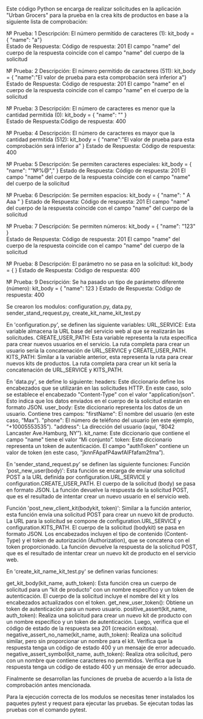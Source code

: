 Este código Python se encarga de realizar solicitudes en la aplicación "Urban Grocers" para la prueba en la crea kits de productos en base a la siguiente lista de comprobación:

№ Prueba: 1
Descripción: El número permitido de caracteres (1): kit_body = { "name": "a"}        
Estado de Respuesta: Código de respuesta: 201 El campo "name" del cuerpo de la respuesta coincide con el campo "name" del cuerpo de la solicitud

№ Prueba: 2
Descripción: El número permitido de caracteres (511): kit_body = { "name":"El valor de prueba para esta comprobación será inferior a"}
Estado de Respuesta: Código de respuesta: 201 El campo "name" en el cuerpo de la respuesta coincide con el campo "name" en el cuerpo de la solicitud

№ Prueba: 3
Descripción: El número de caracteres es menor que la cantidad permitida (0): kit_body = { "name": "" }	
Estado de Respuesta:Código de respuesta: 400

№ Prueba: 4
Descripción: El número de caracteres es mayor que la cantidad permitida (512): kit_body = { "name":"El valor de prueba para esta comprobación será inferior a” }
Estado de Respuesta: Código de respuesta: 400

№ Prueba: 5
Descripción: Se permiten caracteres especiales: kit_body = { "name": ""№%@"," }	
Estado de Respuesta: Código de respuesta: 201 El campo "name" del cuerpo de la respuesta coincide con el campo "name" del cuerpo de la solicitud

№ Prueba: 6
Descripción: Se permiten espacios: kit_body = { "name": " A Aaa " }	
Estado de Respuesta: Código de respuesta: 201 El campo "name" del cuerpo de la respuesta coincide con el campo "name" del cuerpo de la solicitud

№ Prueba: 7
Descripción: Se permiten números: kit_body = { "name": "123" }	
Estado de Respuesta: Código de respuesta: 201 El campo "name" del cuerpo de la respuesta coincide con el campo "name" del cuerpo de la solicitud

№ Prueba: 8
Descripción: El parámetro no se pasa en la solicitud: kit_body = { }
Estado de Respuesta: Código de respuesta: 400 

№ Prueba: 9
Descripción: Se ha pasado un tipo de parámetro diferente (número): kit_body = { "name": 123 }
Estado de Respuesta: Código de respuesta: 400

Se crearon los modulos: configuration.py, data.py, sender_stand_request.py, create_kit_name_kit_test.py

En 'configuration.py', se definen las siguiente variables:
URL_SERVICE: Esta variable almacena la URL base del servicio web al que se realizarán las solicitudes.
CREATE_USER_PATH: Esta variable representa la ruta específica para crear nuevos usuarios en el servicio.
La ruta completa para crear un usuario sería la concatenación de URL_SERVICE y CREATE_USER_PATH.
KITS_PATH: Similar a la variable anterior, esta representa la ruta para crear nuevos kits de productos.
La ruta completa para crear un kit sería la concatenación de URL_SERVICE y KITS_PATH.

En 'data.py', se define lo siguiente:
headers: Este diccionario define los encabezados que se utilizarán en las solicitudes HTTP.
En este caso, solo se establece el encabezado "Content-Type" con el valor "application/json". Esto indica que los datos enviados en el cuerpo de la solicitud estarán en formato JSON.
user_body: Este diccionario representa los datos de un usuario.
Contiene tres campos:
"firstName": El nombre del usuario (en este caso, “Max”).
"phone": El número de teléfono del usuario (en este ejemplo, “+10005553535”).
"address": La dirección del usuario (aquí, “8042 Lancaster Ave.Hamburg, NY”).
kit_name: Este diccionario que contiene el campo "name" tiene el valor “Mi conjunto”.
token: Este diccionario representa un token de autenticación.
El campo "authToken" contiene un valor de token (en este caso, “jknnFApafP4awfAIFfafam2fma”).

En 'sender_stand_request.py' se definen las siguiente funciones:
Función 'post_new_user(body)': Esta función se encarga de enviar una solicitud POST a la URL definida por configuration.URL_SERVICE y configuration.CREATE_USER_PATH. El cuerpo de la solicitud (body) se pasa en formato JSON. 
La función devuelve la respuesta de la solicitud POST, que es el resultado de intentar crear un nuevo usuario en el servicio web.

Función 'post_new_client_kit(bodykit, token)': Similar a la función anterior, esta función envía una solicitud POST para crear un nuevo kit de producto. La URL para la solicitud se compone de configuration.URL_SERVICE y configuration.KITS_PATH. El cuerpo de la solicitud (bodykit) se pasa en formato JSON. Los encabezados incluyen el tipo de contenido (Content-Type) y el token de autorización (Authorization), que se concatena con el token proporcionado. La función devuelve la respuesta de la solicitud POST, que es el resultado de intentar crear un nuevo kit de producto en el servicio web. 

En 'create_kit_name_kit_test.py' se definen varias funciones:

get_kit_body(kit_name, auth_token): Esta función crea un cuerpo de solicitud para un “kit de producto” con un nombre específico y un token de autenticación. El cuerpo de la solicitud incluye el nombre del kit y los encabezados actualizados con el token.
get_new_user_token(): Obtiene un token de autenticación para un nuevo usuario.
positive_assert(kit_name, auth_token): Realiza una solicitud para crear un nuevo kit de producto con un nombre específico y un token de autenticación. Luego, verifica que el código de estado de la respuesta sea 201 (creación exitosa).
negative_assert_no_name(kit_name, auth_token): Realiza una solicitud similar, pero sin proporcionar un nombre para el kit. Verifica que la respuesta tenga un código de estado 400 y un mensaje de error adecuado.
negative_assert_symbol(kit_name, auth_token): Realiza otra solicitud, pero con un nombre que contiene caracteres no permitidos. Verifica que la respuesta tenga un código de estado 400 y un mensaje de error adecuado.

Finalmente se desarrollan las funciones de prueba de acuerdo a la lista de comprobación antes mencionada.

Para la ejecución correcta de los modulos se necesitas tener instalados los paquetes pytest y request para ejecutar las pruebas.
Se ejecutan todas las pruebas con el comando pytest.
